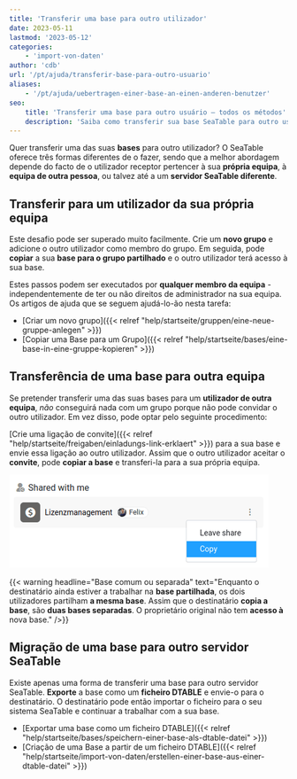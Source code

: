 ```yaml
---
title: 'Transferir uma base para outro utilizador'
date: 2023-05-11
lastmod: '2023-05-12'
categories:
    - 'import-von-daten'
author: 'cdb'
url: '/pt/ajuda/transferir-base-para-outro-usuario'
aliases:
    - '/pt/ajuda/uebertragen-einer-base-an-einen-anderen-benutzer'
seo:
    title: 'Transferir uma base para outro usuário – todos os métodos'
    description: 'Saiba como transferir sua base SeaTable para outro usuário, equipe ou servidor – link, exportação e cópia; tutorial para cada cenário.'
---
```


Quer transferir uma das suas **bases** para outro utilizador? O SeaTable oferece três formas diferentes de o fazer, sendo que a melhor abordagem depende do facto de o utilizador receptor pertencer à sua **própria equipa**, à **equipa de outra pessoa**, ou talvez até a um **servidor SeaTable diferente**.

## Transferir para um utilizador da sua própria equipa

Este desafio pode ser superado muito facilmente. Crie um **novo grupo** e adicione o outro utilizador como membro do grupo. Em seguida, pode **copiar** a sua **base para o grupo partilhado** e o outro utilizador terá acesso à sua base.

Estes passos podem ser executados por **qualquer membro da equipa** - independentemente de ter ou não direitos de administrador na sua equipa. Os artigos de ajuda que se seguem ajudá-lo-ão nesta tarefa:

- [Criar um novo grupo]({{< relref "help/startseite/gruppen/eine-neue-gruppe-anlegen" >}})
- [Copiar uma Base para um Grupo]({{< relref "help/startseite/bases/eine-base-in-eine-gruppe-kopieren" >}})

## Transferência de uma base para outra equipa

Se pretender transferir uma das suas bases para um **utilizador de outra equipa**, _não_ conseguirá nada com um grupo porque não pode convidar o outro utilizador. Em vez disso, pode optar pelo seguinte procedimento:

[Crie uma ligação de convite]({{< relref "help/startseite/freigaben/einladungs-link-erklaert" >}}) para a sua base e envie essa ligação ao outro utilizador. Assim que o outro utilizador aceitar o **convite**, pode **copiar a base** e transferi-la para a sua própria equipa.

![Transferir a base através da ligação de convite](images/copy-shared-base.png)

{{< warning  headline="Base comum ou separada"  text="Enquanto o destinatário ainda estiver a trabalhar na **base partilhada**, os dois utilizadores partilham **a mesma base**. Assim que o destinatário **copia a base**, são **duas bases separadas**. O proprietário original não tem **acesso à** nova base." />}}

## Migração de uma base para outro servidor SeaTable

Existe apenas uma forma de transferir uma base para outro servidor SeaTable. **Exporte** a base como um **ficheiro DTABLE** e envie-o para o destinatário. O destinatário pode então importar o ficheiro para o seu sistema SeaTable e continuar a trabalhar com a sua base.

- [Exportar uma base como um ficheiro DTABLE]({{< relref "help/startseite/bases/speichern-einer-base-als-dtable-datei" >}})
- [Criação de uma Base a partir de um ficheiro DTABLE]({{< relref "help/startseite/import-von-daten/erstellen-einer-base-aus-einer-dtable-datei" >}})
